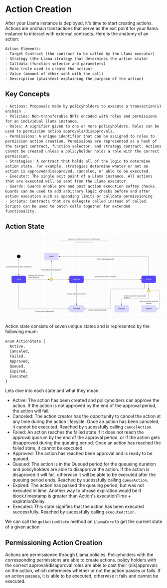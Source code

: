 # Action Creation

After your Llama instance is deployed, it's time to start creating actions. Actions are onchain transactions that serve as the exit point for your llama instance to interact with external contracts. Here is the anatomy of an action:

    Action Elements:
    - Target Contract (the contract to be called by the Llama executor)
    - Strategy (the Llama strategy that determines the action state)
    - Calldata (function selector and parameters)
    - Role (role used to create the action)
    - Value (amount of ether sent with the call)
    - Description (plaintext explaining the purpose of the action)


## Key Concepts

    - Actions: Proposals made by policyholders to execute a transaction(s) onchain .
    - Policies: Non-transferable NFTs encoded with roles and permissions for an individual llama instance.
    - Roles: A signifier given to one or more policyholders. Roles can be used to permission action approvals/disapprovals.
    - Permissions: A unique identifier that can be assigned to roles to permission action creation. Permissions are represented as a hash of the target contract, function selector, and strategy contract. Actions cannot be created unless a policyholder holds a role with the correct permission.
    - Strategies: A contract that holds all of the logic to determine action state. For example, strategies determine wheter or not an action is approved/disapproved, canceled, or able to be executed.
    - Executor: The single exit point of a Llama instance. All actions that are executed will be sent from the Llama executor.
    - Guards: Guards enable pre and post action execution saftey checks. Guards can be used to add arbitrary logic checks before and after action execution such as spending limits or calldata permissioning
    - Scripts: Contracts that are delegate called instead of called. Scripts can be used to batch calls together for extended functionality.

## Action State

![Action State Diagram](../diagrams/llama-action-state-machine.png)

Action state consists of seven unique states and is represented by the following enum:
```
enum ActionState {
  Active,
  Canceled,
  Failed,
  Approved,
  Queued,
  Expired,
  Executed
}
```

Lets dive into each state and what they mean.
  - Active: The action has been created and policyholders can approve the action. If the action is not approved by the end of the approval period, the action will fail.
  - Canceled: The action creator has the opportunity to cancel the action at any time during the action lifecycle. Once an action has been canceled, it cannot be executed. Reached by sucessfully calling `cancelAction`.
  - Failed: An action reaches the failed state if it does not reach the approval quorum by the end of the approval period, or if the action gets disapproved during the queuing period. Once an action has reached the failed state, it cannot be executed.
  - Approved: The action has reached been approval and is ready to be queued.
  - Queued: The action is in the Queued period for the queueing duration and policyholders are able to disapprove the action. If the action is disaproved it will fail, otherwise it will be able to be executed after the queuing period ends. Reached by sucessfully calling `queueAction`.
  - Expired: The action has passed the queuing period, but was not executed in time. Another way to phrase expiration would be if block.timestamp is greater than Action's executionTime + expirationDelay.
  - Executed: This state signifies that the action has been executed successfully. Reached by sucessfully calling `executeAction`.


We can call the `getActionState` method on `LlamaCore` to get the current state of a given action

## Permissioning Action Creation

Actions are permissioned through Llama policies. Policyholders with the corresponding permissions are able to create actions. policy holders with the correct approval/disapproval roles are able to cast their (dis)approvals on the action, which determines whether or not the action passes or fails. If an action passes, it is able to be executed, otherwise it fails and cannot be executed.